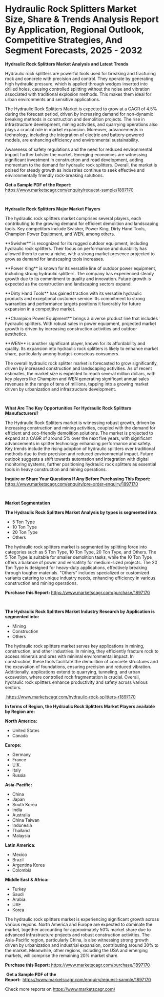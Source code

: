 <p><h1>Hydraulic Rock Splitters Market Size, Share & Trends Analysis Report By Application, Regional Outlook, Competitive Strategies, And Segment Forecasts, 2025 - 2032</h1></p><p><strong>Hydraulic Rock Splitters Market Analysis and Latest Trends</strong></p>
<p><p>Hydraulic rock splitters are powerful tools used for breaking and fracturing rock and concrete with precision and control. They operate by generating high hydraulic pressure, which is applied through wedges inserted into drilled holes, causing controlled splitting without the noise and vibration associated with traditional explosion methods. This makes them ideal for urban environments and sensitive applications.</p><p>The Hydraulic Rock Splitters Market is expected to grow at a CAGR of 4.5% during the forecast period, driven by increasing demand for non-dynamic breaking methods in construction and demolition projects. The rise in infrastructure development, mining activities, and quarrying operations also plays a crucial role in market expansion. Moreover, advancements in technology, including the integration of electric and battery-powered models, are enhancing efficiency and environmental sustainability. </p><p>Awareness of safety regulations and the need for reduced environmental impact further bolster the market. Emerging economies are witnessing significant investment in construction and road development, adding momentum to the demand for hydraulic rock splitters. Overall, the market is poised for steady growth as industries continue to seek effective and environmentally friendly rock-breaking solutions.</p></p>
<p><strong>Get a Sample PDF of the Report:&nbsp;</strong> <a href="https://www.marketscagr.com/enquiry/request-sample/1897170?utm_campaign=3192&utm_medium=2&utm_source=Github&utm_content=ia&utm_term=11042025&utm_id=hydraulic-rock-splitters">https://www.marketscagr.com/enquiry/request-sample/1897170</a></p>
<p>&nbsp;</p>
<p><strong>Hydraulic Rock Splitters Major Market Players</strong></p>
<p><p>The hydraulic rock splitters market comprises several players, each contributing to the growing demand for efficient demolition and landscaping tools. Key competitors include Swisher, Power King, Dirty Hand Tools, Champion Power Equipment, and WEN, among others.</p><p>**Swisher** is recognized for its rugged outdoor equipment, including hydraulic rock splitters. Their focus on performance and durability has allowed them to carve a niche, with a strong market presence projected to grow as demand for landscaping tools increases.</p><p>**Power King** is known for its versatile line of outdoor power equipment, including strong hydraulic splitters. The company has experienced steady growth due to its commitment to quality and innovation. Future growth is expected as the construction and landscaping sectors expand.</p><p>**Dirty Hand Tools** has gained traction with its versatile hydraulic products and exceptional customer service. Its commitment to strong warranties and performance targets positions it favorably for future expansion in a competitive market.</p><p>**Champion Power Equipment** brings a diverse product line that includes hydraulic splitters. With robust sales in power equipment, projected market growth is driven by increasing construction activities and outdoor aesthetics.</p><p>**WEN** is another significant player, known for its affordability and quality. Its expansion into hydraulic rock splitters is likely to enhance market share, particularly among budget-conscious consumers.</p><p>The overall hydraulic rock splitter market is forecasted to grow significantly, driven by increased construction and landscaping activities. As of recent estimates, the market size is expected to reach several million dollars, with key players like Champion and WEN generating significant annual sales revenues in the range of tens of millions, tapping into a growing market driven by urbanization and infrastructure development.</p></p>
<p>&nbsp;</p>
<p><strong>What Are The Key Opportunities For Hydraulic Rock Splitters Manufacturers?</strong></p>
<p><p>The Hydraulic Rock Splitters market is witnessing robust growth, driven by increasing construction and mining activities, coupled with the demand for efficient and eco-friendly demolition solutions. The market is projected to expand at a CAGR of around 5% over the next five years, with significant advancements in splitter technology enhancing performance and safety. Key trends include the rising adoption of hydraulic splitters over traditional methods due to their precision and reduced environmental impact. Future outlook suggests a shift towards automation and integration with digital monitoring systems, further positioning hydraulic rock splitters as essential tools in heavy construction and mining operations.</p></p>
<p><strong>Inquire or Share Your Questions If Any Before Purchasing This Report:</strong> <a href="https://www.marketscagr.com/enquiry/pre-order-enquiry/1897170?utm_campaign=3192&utm_medium=2&utm_source=Github&utm_content=ia&utm_term=11042025&utm_id=hydraulic-rock-splitters">https://www.marketscagr.com/enquiry/pre-order-enquiry/1897170</a></p>
<p>&nbsp;</p>
<p><strong>Market Segmentation</strong></p>
<p><strong>The Hydraulic Rock Splitters Market Analysis by types is segmented into:</strong></p>
<p><ul><li>5 Ton Type</li><li>10 Ton Type</li><li>20 Ton Type</li><li>Others</li></ul></p>
<p><p>The hydraulic rock splitters market is segmented by splitting force into categories such as 5 Ton Type, 10 Ton Type, 20 Ton Type, and Others. The 5 Ton Type is suitable for smaller demolition tasks, while the 10 Ton Type offers a balance of power and versatility for medium-sized projects. The 20 Ton Type is designed for heavy-duty applications, effectively breaking through tougher materials. "Others" includes specialized or customized variants catering to unique industry needs, enhancing efficiency in various construction and mining operations.</p></p>
<p><strong>Purchase this Report:&nbsp;</strong><a href="https://www.marketscagr.com/purchase/1897170?utm_campaign=3192&utm_medium=2&utm_source=Github&utm_content=ia&utm_term=11042025&utm_id=hydraulic-rock-splitters">https://www.marketscagr.com/purchase/1897170</a></p>
<p>&nbsp;</p>
<p><strong>The Hydraulic Rock Splitters Market Industry Research by Application is segmented into:</strong></p>
<p><ul><li>Mining</li><li>Construction</li><li>Others</li></ul></p>
<p><p>The hydraulic rock splitters market serves key applications in mining, construction, and other industries. In mining, they efficiently fracture rock to access minerals and ores with minimal environmental impact. In construction, these tools facilitate the demolition of concrete structures and the excavation of foundations, ensuring precision and reduced vibration. Additionally, applications extend to quarrying, tunneling, and urban excavation, where controlled rock fragmentation is crucial. Overall, hydraulic rock splitters enhance productivity and safety across various sectors.</p></p>
<p><a href="https://www.marketscagr.com/hydraulic-rock-splitters-r1897170?utm_campaign=3192&utm_medium=2&utm_source=Github&utm_content=ia&utm_term=11042025&utm_id=hydraulic-rock-splitters">&nbsp;https://www.marketscagr.com/hydraulic-rock-splitters-r1897170</a></p>
<p><strong>In terms of Region, the Hydraulic Rock Splitters Market Players available by Region are:</strong></p>
<p>
    <p> <strong> North America: </strong>
        <ul>
            <li>United States</li>
            <li>Canada</li>
        </ul>
        </p> 
    <p> <strong> Europe: </strong>
        <ul>
            <li>Germany</li>
            <li>France</li>
            <li>U.K.</li>
            <li>Italy</li>
            <li>Russia</li>
        </ul>
        </p> 
    <p> <strong> Asia-Pacific: </strong>
        <ul>
            <li>China</li>
            <li>Japan</li>
            <li>South Korea</li>
            <li>India</li>
            <li>Australia</li>
            <li>China Taiwan</li>
            <li>Indonesia</li>
            <li>Thailand</li>
            <li>Malaysia</li>
        </ul>
        </p> 
    <p> <strong> Latin America: </strong>
        <ul>
            <li>Mexico</li>
            <li>Brazil</li>
            <li>Argentina Korea</li>
            <li>Colombia</li>
        </ul>
        </p> 
    <p> <strong> Middle East & Africa: </strong>
        <ul>
            <li>Turkey</li>
            <li>Saudi</li>
            <li>Arabia</li>
            <li>UAE</li>
            <li>Korea</li>
        </ul>
    </p>
    </p>
<p><p>The hydraulic rock splitters market is experiencing significant growth across various regions. North America and Europe are expected to dominate the market, together accounting for approximately 50% market share due to advanced infrastructure projects and robust construction activities. The Asia-Pacific region, particularly China, is also witnessing strong growth driven by urbanization and industrial expansion, contributing around 30% to the market. Meanwhile, other regions, including the USA and emerging markets, will comprise the remaining 20% market share.</p></p>
<p><strong>Purchase this Report: </strong><a href="https://www.marketscagr.com/purchase/1897170?utm_campaign=3192&utm_medium=2&utm_source=Github&utm_content=ia&utm_term=11042025&utm_id=hydraulic-rock-splitters">https://www.marketscagr.com/purchase/1897170</a></p>
<p>&nbsp;<strong>Get a Sample PDF of the Report:&nbsp;&nbsp;</strong><a href="https://www.marketscagr.com/enquiry/request-sample/1897170?utm_campaign=3192&utm_medium=2&utm_source=Github&utm_content=ia&utm_term=11042025&utm_id=hydraulic-rock-splitters">https://www.marketscagr.com/enquiry/request-sample/1897170</a></p>
<p><strong></strong></p>
<p>Check more reports on <a href="https://www.marketscagr.com/?utm_campaign=3192&utm_medium=2&utm_source=Github&utm_content=ia&utm_term=11042025&utm_id=hydraulic-rock-splitters">https://www.marketscagr.com/</a></p>